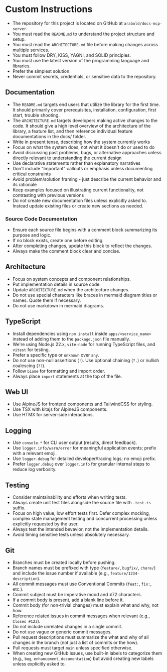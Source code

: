 # Custom Instructions

- The repository for this project is located on GitHub at `arabold/docs-mcp-server`.
- You must read the `README.md` to understand the project structure and setup.
- You must read the `ARCHITECTURE.md` file before making changes across multiple services.
- You must follow DRY, KISS, YAGNI, and SOLID principles.
- You must use the latest version of the programming language and libraries.
- Prefer the simplest solution.
- Never commit secrets, credentials, or sensitive data to the repository.

## Documentation

- The `README.md` targets end users that utilize the library for the first time. It should primarily cover prerequisites, installation, configuration, first start, trouble shooting.
- The `ARCHITECTURE.md` targets developers making active changes to the code. It should give a high level overview of the architecture of the library, a feature list, and then reference individual feature documentations in the docs/ folder.
- Write in present tense, describing how the system currently works
- Focus on what the system does, not what it doesn't do or used to do
- Avoid discussing past problems, bugs, or alternative approaches unless directly relevant to understanding the current design
- Use declarative statements rather than explanatory narratives
- Don't include "Important" callouts or emphasis unless documenting critical constraints
- Avoid problem/solution framing - just describe the current behavior and its rationale
- Keep examples focused on illustrating current functionality, not contrasting with previous versions
- Do not create new documentation files unless explicitly asked to. Instead update existing files or create new sections as needed.

### Source Code Documentation

- Ensure each source file begins with a comment block summarizing its purpose and logic.
- If no block exists, create one before editing.
- After completing changes, update this block to reflect the changes.
- Always make the comment block clear and concise.

## Architecture

- Focus on system concepts and component relationships.
- Put implementation details in source code.
- Update `ARCHITECTURE.md` when the architecture changes.
- Do not use special characters like braces in mermaid diagram titles or names. Quote them if necessary.
- Do not use markdown in mermaid diagrams.

## TypeScript

- Install dependencies using `npm install` inside `apps/<service_name>` instead of adding them to the `package.json` file manually.
- We're using Node.js 22.x, `vite-node` for running TypeScript files, and `vitest` for testing.
- Prefer a specific type or `unknown` over `any`.
- Do not use non-null assertions (`!`). Use optional chaining (`?.`) or nullish coalescing (`??`).
- Follow `biome` for formatting and import order.
- Always place `import` statements at the top of the file.

## Web UI

- Use AlpineJS for frontend components and TailwindCSS for styling.
- Use TSX with kitajs for AlpineJS components.
- Use HTMX for server-side interactions.

## Logging

- Use `console.*` for CLI user output (results, direct feedback).
- Use `logger.info/warn/error` for meaningful application events; prefix with a relevant emoji.
- Use `logger.debug` for detailed developer/tracing logs; no emoji prefix.
- Prefer `logger.debug` over `logger.info` for granular internal steps to reduce log verbosity.

## Testing

- Consider maintainability and efforts when writing tests.
- Always create unit test files alongside the source file with `.test.ts` suffix.
- Focus on high value, low effort tests first. Defer complex mocking, complex state management testing and concurrent processing unless explicitly requested by the user.
- Always test the intended bevavior, not the implementation details.
- Avoid timing sensitive tests unless absolutely necessary.

## Git

- Branches must be created locally before pushing.
- Branch names must be prefixed with type (`feature/`, `bugfix/`, `chore/`) and include the issue number if available (e.g., `feature/1234-description`).
- All commit messages must use Conventional Commits (`feat:`, `fix:`, etc.).
- Commit subject must be imperative mood and ≤72 characters.
- If a commit body is present, add a blank line before it.
- Commit body (for non-trivial changes) must explain what and why, not how.
- Reference related issues in commit messages when relevant (e.g., `Closes #123`).
- Do not include unrelated changes in a single commit.
- Do not use vague or generic commit messages.
- Pull request descriptions must summarize the what and why of all changes in the branch (not just a list of commits or the how).
- Pull requests must target `main` unless specified otherwise.
- When creating new GitHub issues, use built-in labels to categorize them (e.g., `bug`, `enhancement`, `documentation`) but avoid creating new labels unless explicitly asked to.
